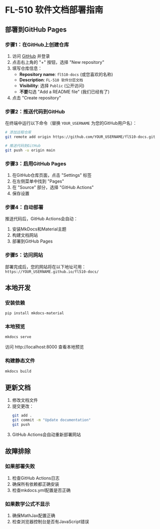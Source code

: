 # FL-510 软件文档部署指南

## 部署到GitHub Pages

### 步骤1：在GitHub上创建仓库

1. 访问 [GitHub](https://github.com) 并登录
2. 点击右上角的 "+" 按钮，选择 "New repository"
3. 填写仓库信息：
   - **Repository name**: `fl510-docs` (或您喜欢的名称)
   - **Description**: `FL-510 软件分层文档`
   - **Visibility**: 选择 `Public` (公开访问)
   - **不要**勾选 "Add a README file" (我们已经有了)
4. 点击 "Create repository"

### 步骤2：推送代码到GitHub

在终端中运行以下命令（替换 `YOUR_USERNAME` 为您的GitHub用户名）：

```bash
# 添加远程仓库
git remote add origin https://github.com/YOUR_USERNAME/fl510-docs.git

# 推送代码到GitHub
git push -u origin main
```

### 步骤3：启用GitHub Pages

1. 在GitHub仓库页面，点击 "Settings" 标签
2. 在左侧菜单中找到 "Pages"
3. 在 "Source" 部分，选择 "GitHub Actions"
4. 保存设置

### 步骤4：自动部署

推送代码后，GitHub Actions会自动：
1. 安装MkDocs和Material主题
2. 构建文档网站
3. 部署到GitHub Pages

### 步骤5：访问网站

部署完成后，您的网站将在以下地址可用：
`https://YOUR_USERNAME.github.io/fl510-docs/`

## 本地开发

### 安装依赖

```bash
pip install mkdocs-material
```

### 本地预览

```bash
mkdocs serve
```

访问 http://localhost:8000 查看本地预览

### 构建静态文件

```bash
mkdocs build
```

## 更新文档

1. 修改文档文件
2. 提交更改：
   ```bash
   git add .
   git commit -m "Update documentation"
   git push
   ```
3. GitHub Actions会自动重新部署网站

## 故障排除

### 如果部署失败
1. 检查GitHub Actions日志
2. 确保所有依赖都正确安装
3. 检查mkdocs.yml配置是否正确

### 如果数学公式不显示
1. 确保MathJax配置正确
2. 检查浏览器控制台是否有JavaScript错误

